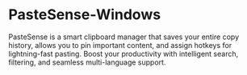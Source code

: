 # PasteSense-Windows
PasteSense is a smart clipboard manager that saves your entire copy history, allows you to pin important content, and assign hotkeys for lightning-fast pasting. Boost your productivity with intelligent search, filtering, and seamless multi-language support.
